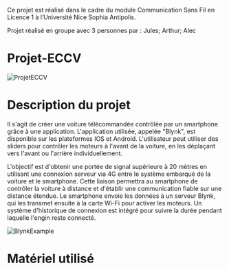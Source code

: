 
Ce projet est réalisé dans le cadre du module Communication Sans Fil en Licence 1 à l’Université
Nice Sophia Antipolis.

Projet réalisé en groupe avec 3 personnes par : Jules; Arthur; Alec

# Projet-ECCV

![ProjetECCV](https://media.discordapp.net/attachments/1073556996273471528/1113842767697809460/IMG_7086.png?width=500&height=403)

# Description du projet

Il s'agit de créer une voiture télécommandée contrôlée par un smartphone grâce à une application. L'application utilisée, appelée "Blynk", est disponible sur les plateformes IOS et Android. L'utilisateur peut utiliser des sliders pour contrôler les moteurs à l'avant de la voiture, en les déplaçant vers l'avant ou l'arrière individuellement.

L'objectif est d'obtenir une portée de signal supérieure à 20 mètres en utilisant une connexion serveur via 4G entre le système embarqué de la voiture et le smartphone. Cette liaison permettra au smartphone de contrôler la voiture à distance et d'établir une communication fiable sur une distance étendue. Le smartphone envoie les données à un serveur Blynk, qui les transmet ensuite à la carte Wi-Fi pour activer les moteurs. Un système d'historique de connexion est intégré pour suivre la durée pendant laquelle l'engin reste connecté.

![BlynkExample](https://cdn.discordapp.com/attachments/1073556996273471528/1113856982949052457/architecture.png)

# Matériel utilisé
